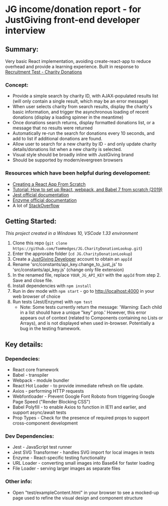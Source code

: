 # JG income/donation report - for JustGiving front-end developer interview

## Summary:

Very basic React implementation, avoiding create-react-app to reduce overhead and provide a learning experience.
Built in response to [Recruitment Test - Charity Donations](https://github.com/JustGiving/recruitment-test-donations)

### Concept:

- Provide a simple search by charity ID, with AJAX-populated results list (will only contain a single result, which may be an error message)
- When user selects charity from search results, display the charity's basic information, and trigger the asynchronous loading of recent donations (display a loading spinner in the meantime)
- Once donations search returns, display formatted donations list, or a message that no results were returned
- Automatically re-run the search for donations every 10 seconds, and add to list if additional donations are found.
- Allow user to search for a new charity by ID - and only update charity details/donations list when a new charity is selected.
- Visual style should be broadly inline with JustGiving brand
- Should be supported by modern/evergreen browsers

### Resources which have been helpful during developoment:

- [Creating a React App From Scratch](https://blog.usejournal.com/creating-a-react-app-from-scratch-f3c693b84658)
- [Tutorial: How to set up React, webpack, and Babel 7 from scratch (2019)](https://www.valentinog.com/blog/react-webpack-babel/)
- [Jest official documentation](https://jestjs.io/docs/en/getting-started.html)
- [Enzyme official documentation](https://airbnb.io/enzyme/)
- A lot of [StackOverflow](https://stackoverflow.com/)

## Getting Started:

_This project created in a Windows 10, VSCode 1.33 environment_

1. Clone this repo (`git clone https://github.com/TomHedges/JG.CharityDonationLookup.git`)
2. Enter the approraite folder (`cd JG.CharityDonationLookup`)
3. Create a [JustGiving Developer](https://developer.justgiving.com/) account to obtain an `appId`
4. Rename 'src/constants/api_key.change_to_just_js' to 'src/constants/api_key.js' (change only file extension)
5. In the renamed file, replace `YOUR_JG_API_KEY` with the `appId` from step 2. Save and close file.
6. Install dependencies with `npm install`
7. Run in dev mode with `npm start` - go to [http://localhost:4000](http://localhost:4000) in your web browser of choice
8. Run tests (Jest/Enzyme) with `npm test`
   - Note: Some tests currently return the message: 'Warning: Each child in a list should have a unique "key" prop.' However, this error appears out of context (related to Components containing no Lists or Arrays), and is not displayed when used in-browser. Potentially a bug in the testing framework.

## Key details:

### Dependecies:

- React core framework
- Babel - transpiler
- Webpack - module bundler
- React Hot Loader - to provide immediate refresh on file update.
- Axios - performing HTTP requests
- Webfontloader - Prevent Google Font Roboto from triggering Google Page Speed ("Render Blocking CSS")
- Babel Polyfill - to enable Axios to function in IE11 and earlier, and support async/await tests
- Prop Types - Check for the presence of required props to support cross-component development

### Dev Dependencies:

- Jest - JavaScript test runner
- Jest SVG Transformer - handles SVG import for local images in tests
- Enzyme - React-specific testing functionality
- URL Loader - converting small images into Base64 for faster loading
- File Loader - serving larger images as separate files

### Other info:

- Open "test/exampleContent.html" in your browser to see a mocked-up page used to refine the visual design and component structure
